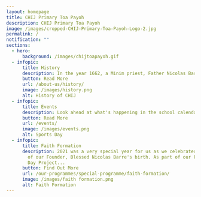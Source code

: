 ```yaml
---
layout: homepage
title: CHIJ Primary Toa Payoh
description: CHIJ Primary Toa Payoh
image: /images/cropped-CHIJ-Primary-Toa-Payoh-Logo-2.jpg
permalink: /
notification: ""
sections:
  - hero:
      background: /images/chijtoapayoh.gif
  - infopic:
      title: History
      description: In the year 1662, a Minim priest, Father Nicolas Barré saw...
      button: Read More
      url: /about-us/history/
      image: /images/history.png
      alt: History of CHIJ
  - infopic:
      title: Events
      description: Look ahead at what's happening in the school calendar
      button: Read More
      url: /events/
      image: /images/events.png
      alt: Sports Day
  - infopic:
      title: Faith Formation
      description: 2021 was a very special year for us as we celebrated the 400th year
        of our Founder, Blessed Nicolas Barre's birth. As part of our Founder's
        Day Project...
      button: Find Out More
      url: /our-programmes/special-programme/faith-formation/
      image: /images/faith formation.png
      alt: Faith Formation
---
```


